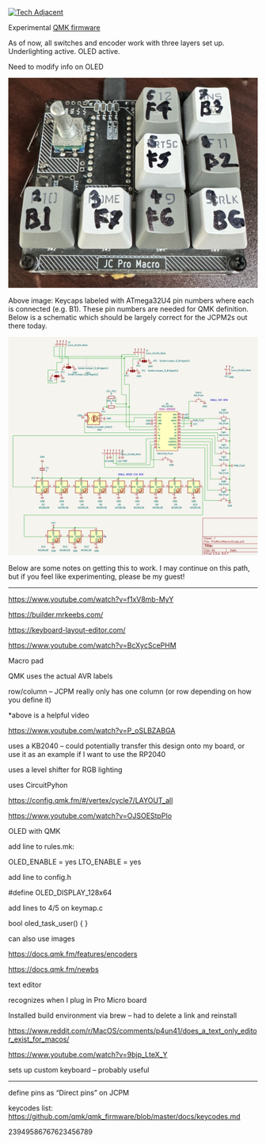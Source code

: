 [![Tech Adjacent](https://img.shields.io/badge/Tech%20Adjacent%20With%20Jeremy%20Cook-[Substack]-blue?style=flat-square&logo=substack)](https://techadjacent.substack.com/)

Experimental [QMK firmware]([url](https://qmk.fm/))

As of now, all switches and encoder work with three layers set up. Underlighting active. OLED active.

Need to modify info on OLED

![image](kb-labeled.png)

Above image: Keycaps labeled with ATmega32U4 pin numbers where each is connected (e.g. B1). These pin numbers are
needed for QMK definition. Below is a schematic which should be largely correct for the JCPM2s out there today.

![image](schematic.png)

Below are some notes on getting this to work. I may continue on this path, but if you feel like experimenting, please be my guest!

-----------------------------------------------------------

https://www.youtube.com/watch?v=f1xV8mb-MyY

https://builder.mrkeebs.com/

https://keyboard-layout-editor.com/

https://www.youtube.com/watch?v=BcXycScePHM

Macro pad

QMK uses the actual AVR labels

row/column – JCPM really only has one column (or row depending on how you define it)

*above is a helpful video


https://www.youtube.com/watch?v=P_oSLBZABGA

uses a KB2040 – could potentially transfer this design onto my board, or use it as an example if I want to use the RP2040

uses a level shifter for RGB lighting

uses CircuitPyhon

https://config.qmk.fm/#/vertex/cycle7/LAYOUT_all


https://www.youtube.com/watch?v=OJSOEStpPIo

OLED with QMK

add line to rules.mk: 

OLED_ENABLE = yes
LTO_ENABLE = yes

add line to config.h

#define OLED_DISPLAY_128x64

add lines to 4/5 on keymap.c

bool oled_task_user() {
}

can also use images

https://docs.qmk.fm/features/encoders

https://docs.qmk.fm/newbs

text editor



recognizes when I plug in Pro Micro board

Installed build environment via brew – had to delete a link and reinstall






https://www.reddit.com/r/MacOS/comments/p4un41/does_a_text_only_editor_exist_for_macos/

https://www.youtube.com/watch?v=9bjp_LteX_Y

sets up custom keyboard – probably useful



---------------------------
define pins as “Direct pins” on JCPM

keycodes list: https://github.com/qmk/qmk_firmware/blob/master/docs/keycodes.md

23949586767623456789
